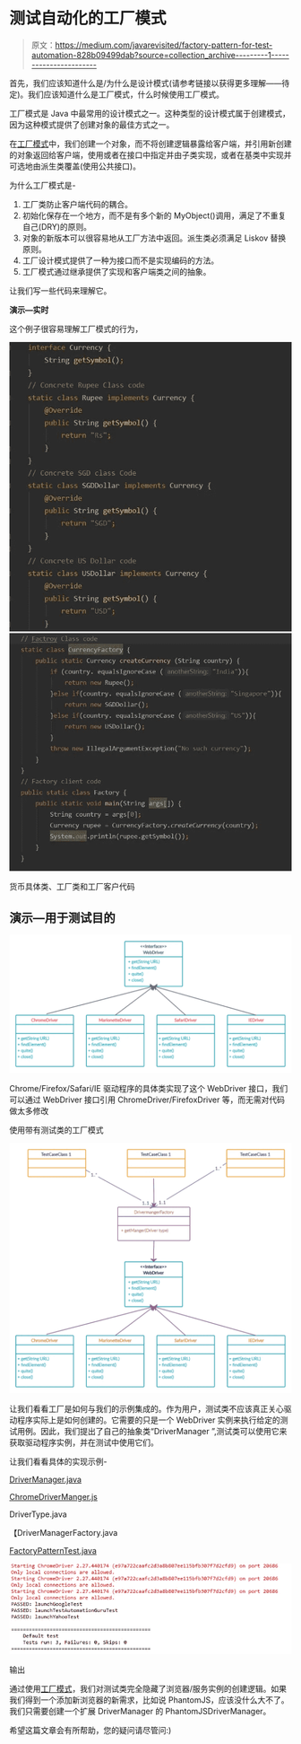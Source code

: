 # 测试自动化的工厂模式

> 原文：<https://medium.com/javarevisited/factory-pattern-for-test-automation-828b09499dab?source=collection_archive---------1----------------------->

首先，我们应该知道什么是/为什么是设计模式(请参考链接以获得更多理解——待定)。我们应该知道什么是工厂模式，什么时候使用工厂模式。

工厂模式是 Java 中最常用的设计模式之一。这种类型的设计模式属于创建模式，因为这种模式提供了创建对象的最佳方式之一。

在[工厂模式](http://javarevisited.blogspot.sg/2011/12/factory-design-pattern-java-example.html#axzz51cvxH5kW)中，我们创建一个对象，而不将创建逻辑暴露给客户端，并引用新创建的对象返回给客户端，使用或者在接口中指定并由子类实现，或者在基类中实现并可选地由派生类覆盖(使用公共接口)。

为什么工厂模式是-

1.  工厂类防止客户端代码的耦合。
2.  初始化保存在一个地方，而不是有多个新的 MyObject()调用，满足了不重复自己(DRY)的原则。
3.  对象的新版本可以很容易地从工厂方法中返回。派生类必须满足 Liskov 替换原则。
4.  工厂设计模式提供了一种为接口而不是实现编码的方法。
5.  工厂模式通过继承提供了实现和客户端类之间的抽象。

让我们写一些代码来理解它。

**演示—实时**

这个例子很容易理解工厂模式的行为，

[![](img/22f5f05cc59fe22b991120d0e73dc57d.png)](http://javarevisited.blogspot.sg/2013/01/difference-between-factory-and-abstract-factory-design-pattern-java.html)![](img/3a9cfc7ae0b24a59d64c37673a2d2b79.png)

货币具体类、工厂类和工厂客户代码

## **演示—用于测试目的**

[![](img/f2efa79f078845965aa00f8ece3dc5f3.png)](https://javarevisited.blogspot.com/2018/02/top-5-java-design-pattern-courses-for-developers.html)

Chrome/Firefox/Safari/IE 驱动程序的具体类实现了这个 WebDriver 接口，我们可以通过 WebDriver 接口引用 ChromeDriver/FirefoxDriver 等，而无需对代码做太多修改

使用带有测试类的工厂模式

[![](img/11c8291c87d08de80ca6d8fa044ef574.png)](https://www.java67.com/2012/09/top-10-java-design-pattern-interview-question-answer.html)

让我们看看工厂是如何与我们的示例集成的。作为用户，测试类不应该真正关心驱动程序实际上是如何创建的。它需要的只是一个 WebDriver 实例来执行给定的测试用例。因此，我们提出了自己的抽象类“DriverManager ”,测试类可以使用它来获取驱动程序实例，并在测试中使用它们。

让我们看看具体的实现示例-

[DriverManager.java](https://gist.github.com/preelakmali/876a0481209dcc7b1b758ed177a43adf)

[ChromeDriverManger.js](https://gist.github.com/preelakmali/df7c8e8e873fe95a4d02a1bf5cfe7da6)

DriverType.java

【DriverManagerFactory.java 

[FactoryPatternTest.java](https://gist.github.com/preelakmali/d1661a6bfd24566e17a2a2a1543a4d44)

![](img/ad8d92b0e7cb22830b84099553bd3be9.png)

输出

通过使用[工厂模式](https://javarevisited.blogspot.com/2012/06/20-design-pattern-and-software-design.html)，我们对测试类完全隐藏了浏览器/服务实例的创建逻辑。如果我们得到一个添加新浏览器的新需求，比如说 PhantomJS，应该没什么大不了。我们只需要创建一个扩展 DriverManager 的 PhantomJSDriverManager。

希望这篇文章会有所帮助，您的疑问请尽管问:)